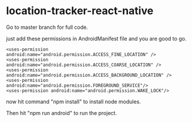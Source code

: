 # location-tracker-react-native

Go to master branch for full code.

just add these permissions in AndroidManifest file and you are good to go.

    <uses-permission android:name="android.permission.ACCESS_FINE_LOCATION" />
    <uses-permission android:name="android.permission.ACCESS_COARSE_LOCATION" />
    <uses-permission android:name="android.permission.ACCESS_BACKGROUND_LOCATION" />
    <uses-permission android:name="android.permission.FOREGROUND_SERVICE"/>
    <uses-permission android:name="android.permission.WAKE_LOCK"/>

<service android:name="com.asterinet.react.bgactions.RNBackgroundActionsTask" android:foregroundServiceType="shortService"/>

now hit command "npm install" to install node modules.

Then hit "npm run android" to run the project.
